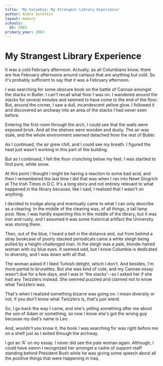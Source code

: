 ```yaml
---
title: 'My Columbia: My Strangest Library Experience'
author: Andre Gorelkin
layout: memory
schools:
  GS: 2003
primary_year: 2003
---
```

# My Strangest Library Experience

It was a cold February afternoon. Actually, as all Columbians know, there are few February afternoons around campus that are anything but cold. So it's probably sufficient to say that it was a February afternoon.

I was searching for some obscure book on the battle of Cannae amongst the stacks in Butler. I can't recall what floor I was on. I wandered around the stacks for several minutes and seemed to have come to the end of the floor. But, around the corner, I saw a dull, incandescent yellow glow. I followed it and discovered an archway into an area of the stacks I had never seen before.

Entering the first room through the arch, I could see that the walls were exposed brick. And all the shelves were wooden and dusty. The air was stale, and the whole environment seemed detached from the rest of Butler.

As I continued, the air grew chill, and I could see my breath. I figured the heat just wasn't working in this part of the building.

But as I continued, I felt the floor crunching below my feet. I was startled to find pure, white snow.

At this point I thought I might be having a reaction to some bad acid, and then I remembered the last time I did that was when I ran into Newt Gingrich at The Irish Times in D.C. It's a long story and not entirely relevant to what happened in the library because, like I said, I realized that I wasn't on anything.

I decided to trudge along and eventually came to what I can only describe as a clearing. In the middle of the clearing was, of all things, a tall lamp post. Now, I was hardly expecting this in the middle of the library, but it was iron and rusty, and I assumed it was some historical artifact the University was storing there.

Then, out of the blue, I heard a bell in the distance and, out from behind a stray bookcase of poorly stacked periodicals came a white sleigh being pulled by a height-challenged man. In the sleigh was a pale, blonde-haired woman with icy blue eyes. It seemed odd, but I know Columbia is dedicated to diversity, and I was down with all that.

The woman asked if I liked Turkish delight, which I don't. And besides, I'm more partial to brunettes. But she was kind of cute, and my Cannae essay wasn't due for a few days, and I was in 'the stacks'--so I asked her if she had any Twizzlers instead. She seemed puzzled and claimed not to know what Twizzlers was.

That's when I realized something bizarre was going on. I mean diversity or not, if you don't know what Twizzlers is, that's just wierd.

So, I go back the way I came, and she's yelling something after me about the son of Adam or something, so now I know she's got the wrong guy because my dad's name is Leo.

And, wouldn't you know it, the book I was searching for was right before me on a shelf just as I exited through the archway.

I got an 'A' on my essay. I never did see the pale woman again. Although, I could have sworn I recognized her amongst a cadre of support staff standing behind President Bush while he was giving some speech about all the positive things that were happening in Iraq.
